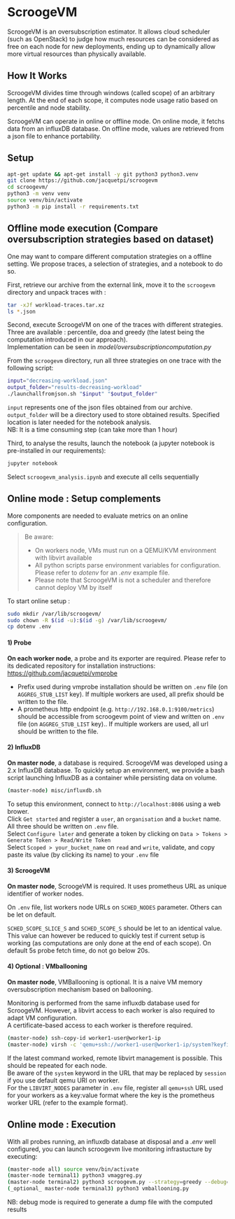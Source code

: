 # ScroogeVM

ScroogeVM is an oversubscription estimator. It allows cloud scheduler (such as OpenStack) to judge how much resources can be considered as free on each node for new deployments, ending up to dynamically allow more virtual resources than physically available.

## How It Works

ScroogeVM divides time through windows (called scope) of an arbitrary length.
At the end of each scope, it computes node usage ratio based on percentile and node stability.

ScroogeVM can operate in online or offline mode. On online mode, it fetchs data from an influxDB database. On offline mode, values are retrieved from a json file to enhance portability. 

## Setup

```bash
apt-get update && apt-get install -y git python3 python3.venv
git clone https://github.com/jacquetpi/scroogevm
cd scroogevm/
python3 -m venv venv
source venv/bin/activate
python3 -m pip install -r requirements.txt
```

## Offline mode execution (Compare oversubscription strategies based on dataset)

One may want to compare different computation strategies on a offline setting. 
We propose traces, a selection of strategies, and a notebook to do so.

First, retrieve our archive from the external link, move it to the `scroogevm` directory and unpack traces with :
```bash
tar -xJf workload-traces.tar.xz
ls *.json
```

Second, execute ScroogeVM on one of the traces with different strategies.  
Three are available : percentile, doa and greedy (the latest being the computation introduced in our approach).   
Implementation can be seen in _model/oversubscriptioncomputation.py_

From the `scroogevm` directory, run all three strategies on one trace with the following script:
```bash
input="decreasing-workload.json"
output_folder="results-decreasing-workload"
./launchallfromjson.sh "$input" "$output_folder"
```
`input` represents one of the json files obtained from our archive.  
`output_folder` will be a directory used to store obtained results. Specified location is later needed for the notebook analysis.  
NB: It is a time consuming step (can take more than 1 hour)

Third, to analyse the results, launch the notebook (a jupyter notebook is pre-installed in our requirements):
```bash
jupyter notebook
```
Select `scroogevm_analysis.ipynb` and execute all cells sequentially
 
## Online mode : Setup complements

More components are needed to evaluate metrics on an online configuration.  

> Be aware:
> - On workers node, VMs must run on a QEMU/KVM environment with libvirt available
> - All python scripts parse environment variables for configuration. Please refer to _dotenv_ for an _.env_ example file.
> - Please note that ScroogeVM is not a scheduler and therefore cannot deploy VM by itself

To start online setup :
```bash
sudo mkdir /var/lib/scroogevm/
sudo chown -R $(id -u):$(id -g) /var/lib/scroogevm/
cp dotenv .env
```

#### 1) Probe
**On each worker node**, a probe and its exporter are required. Please refer to its dedicated repository for installation instructions: https://github.com/jacquetpi/vmprobe  

* Prefix used during vmprobe installation should be written on `.env` file (on `AGGREG_STUB_LIST` key). If multiple workers are used, all prefix should be written to the file.
* A prometheus http endpoint (e.g. `http://192.168.0.1:9100/metrics`) should be accessible from scroogevm point of view and written on `.env` file (on `AGGREG_STUB_LIST` key).. If multiple workers are used, all url should be written to the file.

#### 2) InfluxDB
**On master node**, a database is required. ScroogeVM was developed using a 2.x InfluxDB database.
To quickly setup an environment, we provide a bash script launching InfluxDB as a container while persisting data on volume.

```bash
(master-node) misc/influxdb.sh
```

To setup this environment, connect to `http://localhost:8086` using a web brower.  
Click `Get started` and register a `user`, an `organisation` and a `bucket` name. All three should be written on `.env` file.  
Select `Configure later` and generate a token by clicking on `Data > Tokens > Generate Token > Read/Write Token`  
Select `Scoped > your_bucket_name` on `read` and `write`, validate,  and copy paste its value (by clicking its name) to your `.env` file

#### 3) ScroogeVM

**On master node**, ScroogeVM is required. It uses prometheus URL as unique identifier of worker nodes.

On `.env` file, list workers node URLs on `SCHED_NODES` parameter. Others can be let on default.

`SCHED_SCOPE_SLICE_S` and `SCHED_SCOPE_S` should be let to an identical value. This value can however be reduced to quickly test if current setup is working (as computations are only done at the end of each scope). On default 5s probe fetch time, do not go below 20s.

#### 4) Optional : VMballooning

**On master node**, VMBallooning is optional. It is a naive VM memory oversubscription mechanism based on ballooning.

Monitoring is performed from the same influxdb database used for ScroogeVM. 
However, a libvirt access to each worker is also required to adapt VM configuration.  
A certificate-based access to each worker is therefore required.

```bash
(master-node) ssh-copy-id worker1-user@worker1-ip
(master-node) virsh -c 'qemu+ssh://worker1-user@worker1-ip/system?keyfile=id_rsa' list
```

If the latest command worked, remote libvirt management is possible. This should be repeated for each node.  
Be aware of the `system` keyword in the URL that may be replaced by `session` if you use default qemu URI on worker.  
For the `LIBVIRT_NODES` parameter in `.env` file, register all `qemu+ssh` URL used for your workers as a key:value format where the key is the prometheus worker URL (refer to the example format).

## Online mode : Execution

With all probes running, an influxdb database at disposal and a _.env_ well configured, you can launch scroogevm live monitoring infrastucture by executing:
```bash
(master-node all) source venv/bin/activate
(master-node terminal1) python3 vmaggreg.py
(master-node terminal2) python3 scroogevm.py --strategy=greedy --debug=1 
(_optional_ master-node terminal3) python3 vmballooning.py
```

NB: debug mode is required to generate a dump file with the computed results
